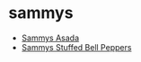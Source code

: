 # sammys

 * [Sammys Asada](index/s/sammys-asada-56390150.json)
 * [Sammys Stuffed Bell Peppers](index/s/sammys-stuffed-bell-peppers.json)
